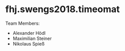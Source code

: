 # fhj.swengs2018.timeomat





Team Members:
- Alexander Hödl
- Maximilian Steiner
- Nikolaus Spieß
